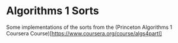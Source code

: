 Algorithms 1 Sorts
==================

Some implementations of the sorts from the (Princeton Algorithms 1 Coursera Course)[https://www.coursera.org/course/algs4partI]